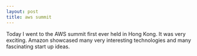 ```yaml
---
layout: post
title: aws summit
---
```



Today I went to the AWS summit first ever held in Hong Kong. It was very exciting. Amazon showcased many very interesting technologies and many fascinating start up ideas.

